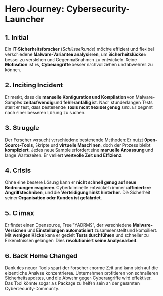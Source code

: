# **Hero Journey: Cybersecurity-Launcher**

## **1. Initial**  
Ein **IT-Sicherheitsforscher** (_Schlüsselkunde_) möchte effizient und flexibel verschiedene **Malware-Varianten analysieren**, um **Sicherheitslücken** besser zu verstehen und Gegenmaßnahmen zu entwickeln. Seine **Motivation** ist es, **Cyberangriffe** besser nachvollziehen und abwehren zu können.

## **2. Inciting Incident**  
Er merkt, dass die **manuelle Konfiguration und Kompilation** von Malware-Samples **zeitaufwendig** und **fehleranfällig** ist. Nach stundenlangen Tests stellt er fest, dass bestehende **Tools nicht flexibel genug** sind. Er beginnt nach einer besseren Lösung zu suchen.

## **3. Struggle**  
Der Forscher versucht verschiedene bestehende Methoden: Er nutzt **Open-Source-Tools**, Skripte und **virtuelle Maschinen**, doch der Prozess bleibt **kompliziert**. Jedes neue Sample erfordert eine **manuelle Anpassung** und lange Wartezeiten. Er verliert **wertvolle Zeit und Effizienz**.

## **4. Crisis**  
Ohne eine bessere Lösung kann er **nicht schnell genug auf neue Bedrohungen reagieren**. Cyberkriminelle entwickeln immer **raffiniertere Angriffstechniken**, und die **Verteidigung hinkt hinterher**. Die Sicherheit seiner **Organisation oder Kunden ist gefährdet**.

## **5. Climax**  
Er findet einen Opensource, Free "YADRMS", der verschiedene **Malware-Versionen** und **Einstellungen automatisiert** zusammenstellt und kompiliert. Mit **wenigen Klicks** kann er gezielt **Tests durchführen** und schneller zu Erkenntnissen gelangen. Dies **revolutioniert seine Analysearbeit**.

## **6. Back Home Changed**  
Dank des neuen Tools spart der Forscher enorme Zeit und kann sich auf die eigentliche Analyse konzentrieren. Unternehmen profitieren von schnelleren Sicherheitsupdates, und die Abwehr gegen Cyberangriffe wird effektiver. Das Tool könnte sogar als Package zu helfen sein an der gesamten Cybersecurity-Community.
 
